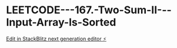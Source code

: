 # LEETCODE---167.-Two-Sum-II---Input-Array-Is-Sorted

[Edit in StackBlitz next generation editor ⚡️](https://stackblitz.com/~/github.com/sspinit88/LEETCODE---167.-Two-Sum-II---Input-Array-Is-Sorted)
